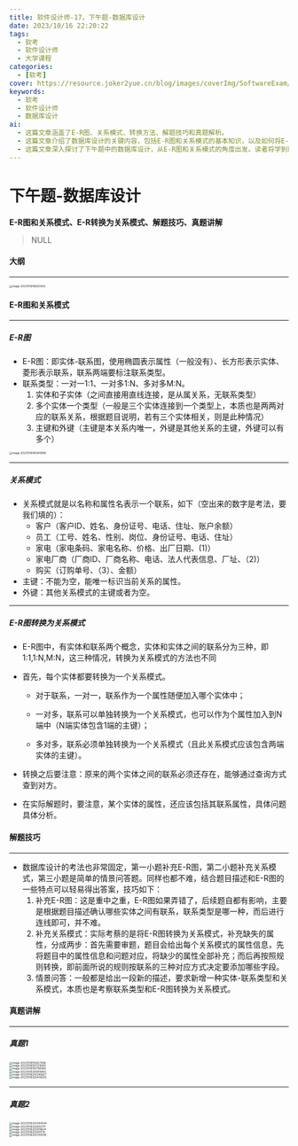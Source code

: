 ```yaml
---
title: 软件设计师-17，下午题-数据库设计 
date: 2023/10/16 22:20:22
tags:
  - 软考
  - 软件设计师
  - 大学课程
categories:
  - [软考]
cover: https://resource.joker2yue.cn/blog/images/coverImg/SoftwareExam/软件设计师.png
keywords:
  - 软考
  - 软件设计师
  - 数据库设计
ai:
  - 这篇文章涵盖了E-R图、关系模式、转换方法、解题技巧和真题解析。
  - 这篇文章介绍了数据库设计的关键内容，包括E-R图和关系模式的基本知识，以及如何将E-R图转换为关系模式。此外，它提供了解题技巧，有助于学生更好地应对数据库设计考题。还有真题解析，帮助读者理解如何应用所学知识。
  - 这篇文章深入探讨了下午题中的数据库设计，从E-R图和关系模式的角度出发。读者将学到E-R图的基本元素和联系类型，以及如何将E-R图转换为关系模式的方法。此外，文章还分享了解题技巧，有助于读者在考试中获得高分。最后，通过真题讲解，读者可以更好地理解如何应用这些知识解决实际问题，为数据库设计考试做好准备。
---
```

# 下午题-数据库设计

**E-R图和关系模式、E-R转换为关系模式、解题技巧、真题讲解**

> NULL



#### 大纲

----

<img src="./软件设计师-17.assets/image-20231016185821942.png" alt="image-20231016185821942" style="zoom:33%;" />



#### E-R图和关系模式

---

##### E-R图

* E-R图：即实体-联系图，使用椭圆表示属性（一般没有）、长方形表示实体、菱形表示联系，联系两端要标注联系类型。
* 联系类型：一对一1:1、一对多1:N、多对多M:N。
  1. 实体和子实体（之间直接用直线连接，是从属关系，无联系类型）
  2. 多个实体一个类型（一般是三个实体连接到一个类型上，本质也是两两对应的联系关系，根据题目说明，若有三个实体相关，则是此种情况）
  3. 主键和外键（主键是本关系内唯一，外键是其他关系的主键，外键可以有多个）

<img src="./软件设计师-17.assets/image-20231016185949998.png" alt="image-20231016185949998" style="zoom:33%;" />

---

##### 关系模式

* 关系模式就是以名称和属性名表示一个联系，如下（空出来的数字是考法，要我们填的）：
  * 客户（客户ID、姓名、身份证号、电话、住址、账户余额）
  * 员工（工号、姓名、性别、岗位、身份证号、电话、住址）
  * 家电（家电条码、家电名称、价格、出厂日期、(1)）
  * 家电厂商（厂商ID、厂商名称、电话、法人代表信息、厂址、（2)）
  * 购买（订购单号、（3）、金额）
* 主键：不能为空，能唯一标识当前关系的属性。
* 外键：其他关系模式的主键或者为空。

----

##### E-R图转换为关系模式

* E-R图中，有实体和联系两个概念，实体和实体之间的联系分为三种，即1:1,1:N,M:N，这三种情况，转换为关系模式的方法也不同

* 首先，每个实体都要转换为一个关系模式。

  * 对于联系，一对一，联系作为一个属性随便加入哪个实体中；
  * 一对多，联系可以单独转换为一个关系模式，也可以作为个属性加入到N端中（N端实体包含1端的主键）；

  * 多对多，联系必须单独转换为一个关系模式（且此关系模式应该包含两端实体的主键）。

* 转换之后要注意：原来的两个实体之间的联系必须还存在，能够通过查询方式查到对方。

* 在实际解题时，要注意，某个实体的属性，还应该包括其联系属性，具体问题具体分析。





#### 解题技巧

---

* 数据库设计的考法也非常固定，第一小题补充E-R图，第二小题补充关系模式，第三小题是简单的情景问答题。同样也都不难，结合题目描述和E-R图的一些特点可以轻易得出答案，技巧如下：
  1. 补充E-R图：这是重中之重，E-R图如果弄错了，后续题自都有影响，主要是根据题目描述确认哪些实体之间有联系，联系类型是哪一种，而后进行连线即可，并不难。
  2. 补充关系模式：实际考蔡的是将E-R图转换为关系模式，补充缺失的属性，分成两步：首先需要审题，题目会给出每个关系模式的属性信息，先将题目中的属性信息和问题对应，将缺少的属性全部补充；而后再按照规则转换，即前面所说的规则按联系的三种对应方式决定要添加哪些字段。
  3. 情景问答：一般都是给出一段新的描述，要求新增一种实体-联系类型和关系模式，本质也是考察联系类型和E-R图转换为关系模式。



#### 真题讲解

---

##### 真题1


<div class="image-container" style="display: flex; flex-direction: column;" >
  <img src="./软件设计师-17.assets/image-20231016193627498.png" alt="image-20231016193627498" style="zoom:33%;" />
  <img src="./软件设计师-17.assets/image-20231016193729940.png" alt="image-20231016193729940" style="zoom:33%;" />
  <img src="./软件设计师-17.assets/image-20231016193756469.png" alt="image-20231016193756469" style="zoom:33%;" />
</div>


<div class="image-container" style="display: flex; flex-direction: column;" >
  <img src="./软件设计师-17.assets/image-20231016200819493.png" alt="image-20231016200819493" style="zoom:33%;" />
  <img src="./软件设计师-17.assets/image-20231016202246627.png" alt="image-20231016202246627" style="zoom:33%;" />
  <img src="./软件设计师-17.assets/image-20231016202438335.png" alt="image-20231016202438335" style="zoom:33%;" />
</div>


---

##### 真题2

<div class="image-container" style="display: flex; flex-direction: column;" >
  <img src="./软件设计师-17.assets/image-20231016202544544.png" alt="image-20231016202544544" style="zoom:33%;" />
  <img src="./软件设计师-17.assets/image-20231016202602717.png" alt="image-20231016202602717" style="zoom:33%;" />
  <img src="./软件设计师-17.assets/image-20231016202619634.png" alt="image-20231016202619634" style="zoom:33%;" />
</div>

<div class="image-container" style="display: flex; flex-direction: column;" >
  <img src="./软件设计师-17.assets/image-20231016203411776.png" alt="image-20231016203411776" style="zoom:33%;" />
  <img src="./软件设计师-17.assets/image-20231016203705938.png" alt="image-20231016203705938" style="zoom:33%;" />
</div>
